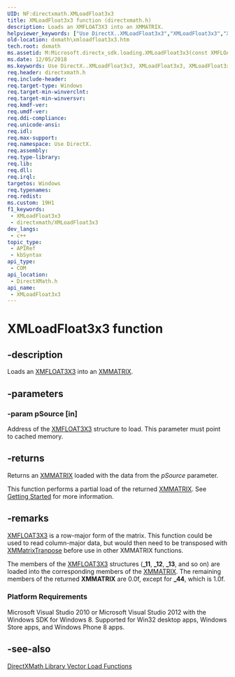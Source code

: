 ```yaml
---
UID: NF:directxmath.XMLoadFloat3x3
title: XMLoadFloat3x3 function (directxmath.h)
description: Loads an XMFLOAT3X3 into an XMMATRIX.
helpviewer_keywords: ["Use DirectX..XMLoadFloat3x3","XMLoadFloat3x3","XMLoadFloat3x3 method [DirectX Math Support APIs]","dxmath.xmloadfloat3x3"]
old-location: dxmath\xmloadfloat3x3.htm
tech.root: dxmath
ms.assetid: M:Microsoft.directx_sdk.loading.XMLoadFloat3x3(const XMFLOAT3X3)
ms.date: 12/05/2018
ms.keywords: Use DirectX..XMLoadFloat3x3, XMLoadFloat3x3, XMLoadFloat3x3 method [DirectX Math Support APIs], dxmath.xmloadfloat3x3
req.header: directxmath.h
req.include-header: 
req.target-type: Windows
req.target-min-winverclnt: 
req.target-min-winversvr: 
req.kmdf-ver: 
req.umdf-ver: 
req.ddi-compliance: 
req.unicode-ansi: 
req.idl: 
req.max-support: 
req.namespace: Use DirectX.
req.assembly: 
req.type-library: 
req.lib: 
req.dll: 
req.irql: 
targetos: Windows
req.typenames: 
req.redist: 
ms.custom: 19H1
f1_keywords:
 - XMLoadFloat3x3
 - directxmath/XMLoadFloat3x3
dev_langs:
 - c++
topic_type:
 - APIRef
 - kbSyntax
api_type:
 - COM
api_location:
 - DirectXMath.h
api_name:
 - XMLoadFloat3x3
---
```


# XMLoadFloat3x3 function


## -description

Loads an <a href="https://docs.microsoft.com/windows/desktop/api/directxmath/ns-directxmath-xmfloat3x3">XMFLOAT3X3</a> into an <a href="https://docs.microsoft.com/windows/desktop/api/directxmath/ns-directxmath-xmmatrix">XMMATRIX</a>.

## -parameters

### -param pSource [in]

Address of the <a href="https://docs.microsoft.com/windows/desktop/api/directxmath/ns-directxmath-xmfloat3x3">XMFLOAT3X3</a> structure to load. This parameter must point to cached
        memory.

## -returns

Returns an <a href="https://docs.microsoft.com/windows/desktop/api/directxmath/ns-directxmath-xmmatrix">XMMATRIX</a> loaded with the data from the <i>pSource</i> parameter.

This function performs a partial load of the returned <a href="https://docs.microsoft.com/windows/desktop/api/directxmath/ns-directxmath-xmmatrix">XMMATRIX</a>. See <a href="https://docs.microsoft.com/windows/desktop/dxmath/pg-xnamath-getting-started">Getting Started</a> for more information.

## -remarks

<a href="https://docs.microsoft.com/windows/desktop/api/directxmath/ns-directxmath-xmfloat3x3">XMFLOAT3X3</a> is a row-major form of the matrix. This function could be used to read column-major data, 
    but would then need to be transposed with <a href="https://docs.microsoft.com/windows/desktop/api/directxmath/nf-directxmath-xmmatrixtranspose">XMMatrixTranpose</a> before use in other XMMATRIX functions.

The members of the <a href="https://docs.microsoft.com/windows/desktop/api/directxmath/ns-directxmath-xmfloat3x3">XMFLOAT3X3</a> structures (<b>_11</b>, <b>_12</b>,
   <b>_13</b>, and so on) are loaded into the corresponding members of the
   <a href="https://docs.microsoft.com/windows/desktop/api/directxmath/ns-directxmath-xmmatrix">XMMATRIX</a>. The remaining members of the returned
   <b>XMMATRIX</b> are 0.0f, except for <b>_44</b>, which is 1.0f.

<h3><a id="Platform_Requirements"></a><a id="platform_requirements"></a><a id="PLATFORM_REQUIREMENTS"></a>Platform Requirements</h3>
Microsoft Visual Studio 2010 or Microsoft Visual Studio 2012 with the Windows SDK for Windows 8. Supported for Win32 desktop apps, Windows Store apps, and Windows Phone 8 apps.

## -see-also

<a href="https://docs.microsoft.com/windows/desktop/dxmath/ovw-xnamath-reference-functions-load">DirectXMath Library Vector Load Functions</a>

